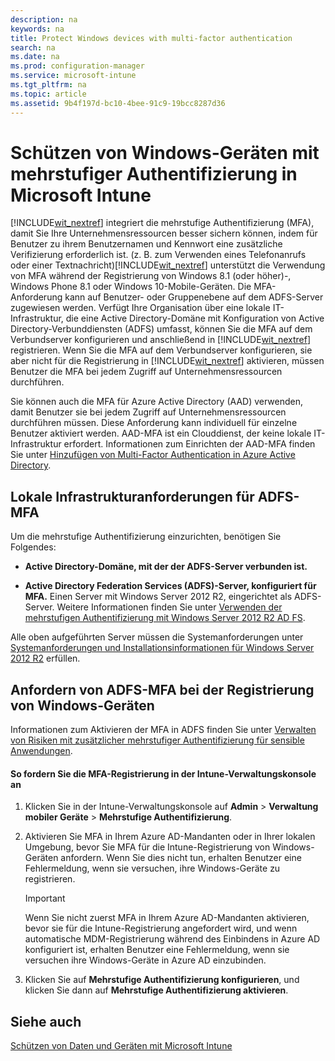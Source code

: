 ```yaml
---
description: na
keywords: na
title: Protect Windows devices with multi-factor authentication
search: na
ms.date: na
ms.prod: configuration-manager
ms.service: microsoft-intune
ms.tgt_pltfrm: na
ms.topic: article
ms.assetid: 9b4f197d-bc10-4bee-91c9-19bcc8287d36
---
```

# Sch&#252;tzen von Windows-Ger&#228;ten mit mehrstufiger Authentifizierung in Microsoft Intune
[!INCLUDE[wit_nextref](../Token/wit_nextref_md.md)] integriert die mehrstufige Authentifizierung (MFA), damit Sie Ihre Unternehmensressourcen besser sichern können, indem für Benutzer zu ihrem Benutzernamen und Kennwort eine zusätzliche Verifizierung erforderlich ist. (z. B. zum Verwenden eines Telefonanrufs oder einer Textnachricht)[!INCLUDE[wit_nextref](../Token/wit_nextref_md.md)] unterstützt die Verwendung von MFA während der Registrierung von Windows 8.1 (oder höher)-, Windows Phone 8.1 oder Windows 10-Mobile-Geräten. Die MFA-Anforderung kann auf Benutzer- oder Gruppenebene auf dem ADFS-Server zugewiesen werden. Verfügt Ihre Organisation über eine lokale IT-Infrastruktur, die eine Active Directory-Domäne mit Konfiguration von Active Directory-Verbunddiensten (ADFS) umfasst, können Sie die MFA auf dem Verbundserver konfigurieren und anschließend in [!INCLUDE[wit_nextref](../Token/wit_nextref_md.md)] registrieren. Wenn Sie die MFA auf dem Verbundserver konfigurieren, sie aber nicht für die Registrierung in [!INCLUDE[wit_nextref](../Token/wit_nextref_md.md)] aktivieren, müssen Benutzer die MFA bei jedem Zugriff auf Unternehmensressourcen durchführen.

Sie können auch die MFA für Azure Active Directory (AAD) verwenden, damit Benutzer sie bei jedem Zugriff auf Unternehmensressourcen durchführen müssen. Diese Anforderung kann individuell für einzelne Benutzer aktiviert werden. AAD-MFA ist ein Clouddienst, der keine lokale IT-Infrastruktur erfordert. Informationen zum Einrichten der AAD-MFA finden Sie unter [Hinzufügen von Multi-Factor Authentication in Azure Active Directory](http://technet.microsoft.com/library/dn249466.aspx).

## <a name="Reqs_MFA"></a>Lokale Infrastrukturanforderungen für ADFS-MFA
Um die mehrstufige Authentifizierung einzurichten, benötigen Sie Folgendes:

-   **Active Directory-Domäne, mit der der ADFS-Server verbunden ist.**

-   **Active Directory Federation Services (ADFS)-Server, konfiguriert für MFA.** Einen Server mit Windows Server 2012 R2, eingerichtet als ADFS-Server. Weitere Informationen finden Sie unter [Verwenden der mehrstufigen Authentifizierung mit Windows Server 2012 R2 AD FS](http://msdn.microsoft.com/library/azure/dn807157.aspx).

Alle oben aufgeführten Server müssen die Systemanforderungen unter [Systemanforderungen und Installationsinformationen für Windows Server 2012 R2](http://technet.microsoft.com/library/dn303418.aspx) erfüllen.

## Anfordern von ADFS-MFA bei der Registrierung von Windows-Geräten
Informationen zum Aktivieren der MFA in ADFS finden Sie unter [Verwalten von Risiken mit zusätzlicher mehrstufiger Authentifizierung für sensible Anwendungen](http://technet.microsoft.com/library/dn280949.aspx).

#### So fordern Sie die MFA-Registrierung in der Intune-Verwaltungskonsole an

1.  Klicken Sie in der Intune-Verwaltungskonsole auf **Admin** &gt; **Verwaltung mobiler Geräte** &gt; **Mehrstufige Authentifizierung**.

2.  Aktivieren Sie MFA in Ihrem Azure AD-Mandanten oder in Ihrer lokalen Umgebung, bevor Sie MFA für die Intune-Registrierung von Windows-Geräten anfordern. Wenn Sie dies nicht tun, erhalten Benutzer eine Fehlermeldung, wenn sie versuchen, ihre Windows-Geräte zu registrieren.

    > [!IMPORTANT]
    > Wenn Sie nicht zuerst MFA in Ihrem Azure AD-Mandanten aktivieren, bevor sie für die Intune-Registrierung angefordert wird, und wenn automatische MDM-Registrierung während des Einbindens in Azure AD konfiguriert ist, erhalten Benutzer eine Fehlermeldung, wenn sie versuchen ihre Windows-Geräte in Azure AD einzubinden.

3.  Klicken Sie auf **Mehrstufige Authentifizierung konfigurieren**, und klicken Sie dann auf **Mehrstufige Authentifizierung aktivieren**.

## Siehe auch
[Schützen von Daten und Geräten mit Microsoft Intune](../Topic/Protect_data_and_devices_with_Microsoft_Intune.md)

